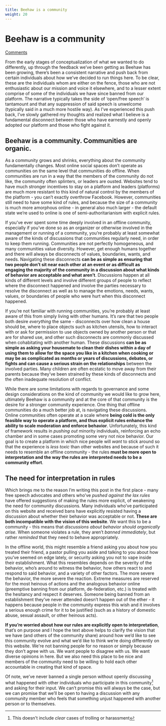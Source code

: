 ```yaml
---
title: Beehaw is a community
weight: 20
---
```

# Beehaw is a community
[Comments](https://beehaw.org/post/140733)

From the early stages of conceptualization of what we wanted to do differently, up through the feedback we’ve been getting as Beehaw has been growing, there’s been a consistent narrative and push back from certain individuals about how we’ve decided to run things here. To be clear, these are the individuals whom are either on the fence, those who are not enthusiastic about our mission and voice it elsewhere, and to a lesser extent comprise of some of the individuals we have since banned from our platform. The narrative typically takes the side of ‘open/free speech’ is tantamount and that any suppression of said speech is unwelcome (typically said in a much more hostile way). As I’ve experienced this push back, I’ve slowly gathered my thoughts and realized what I believe is a fundamental disconnect between those who have earnestly and openly adopted our platform and those who fight against it.

## Beehaw is a community. Communities are organic. 
As a community grows and shrinks, everything about the community fundamentally changes. Most online social spaces don’t operate as communities on the same level that communities do offline. When communities are run in a way that the members of the community do not like, the community often splinters, or leaders are ousted. Websites tend to have much stronger incentives to stay on a platform and leaders (platforms) are much more resistant to this kind of natural control by the members of the platform - you can’t exactly overthrow Facebook. However, communities still need to have some kind of rules, and because the size of a community is much more amorphous online - in general also much larger - the default state we’re used to online is one of semi-authoritarianism with explicit rules.

If you’ve ever spent some time deeply involved in an offline community, especially if you’ve done so as an organizer or otherwise involved in the management or running of a community, you’re probably at least somewhat aware of the kinds of discussions that communities regularly need, in order to keep them running. Communities are not perfectly homogeneous, and many communities value diversity. However, get enough humans together and there will always be disconnects of values, boundaries, wants, and needs. Navigating these disconnects **can be as simple as ensuring that two people don’t sit near each other at an event or as difficult as engaging the majority of the community in a discussion about what kinds of behavior are acceptable and what aren’t**. Discussions happen at all kinds of different levels and involve different groups of people to reflect where the disconnect happened and involve the parties necessary to resolve the disconnect as well as to manage the emotions, needs, wants, values, or boundaries of people who were hurt when this disconnect happened.

If you’re not familiar with running communities, you’re probably at least aware of this from simply living with other humans. It’s rare that two people both desire *everything* the same - disconnects over how clean a house should be, where to place objects such as kitchen utensils, how to interact with or ask for permission to use objects owned by another person or that are for shared use, and other such disconnects are commonly discussed when cohabitating with another human. These discussions **can be as simple as asking your housemate to clean their dishes within a day of using them to allow for the space you like in a kitchen when cooking or may be as complicated as months or years of discussions, debates, or fights and can cause a serious strain on the relationships** between the involved parties. Many children are often ecstatic to move away from their parents because they’ve been strained by these kinds of disconnects and the often inadequate resolution of conflict.

While there are some limitations with regards to governance and some design considerations on the kind of community we would like to grow here, ultimately Beehaw is a community and at the core of that community is the desire for a stronger community experience. One thing that offline communities do a much better job at, is navigating these discussions. Online communities often operate at a scale where **being cold is the only feasible way to operate a platform, and thus explicit rules enhance the ability to scale moderation and enforce behavior**. Unfortunately, this kind of framework results in *pushing out* minority individuals, reinforcing an echo chamber and in some cases promoting some very not nice behavior. Our goal is to create a platform in which nice people will *want* to stick around so that the experience is *less toxic* than other websites and because of such it needs to resemble an offline community - the rules **must be more open to interpretation and the way the rules are interpreted needs to be a community effort**.

## The need for interpretation in rules
Which brings me to the reason I’m writing this post in the first place - many free speech advocates and others who’ve *pushed against the lax rules* have offered suggestions of making the rules more explicit, of weakening the need for community discussions. Many individuals who’ve participated on this website and received bans have explicitly resisted having a discussion about whether their behavior was acceptable or not. **These are both incompatible with the vision of this website**. We want this to be a community - this means that *discussions about behavior should organically arise*. When someone violates a rule, they aren’t *banned immediately*, but rather *reminded* that they need to behave appropriately.

In the offline world, this might resemble a friend asking you about how you treated their friend, a pastor pulling you aside and talking to you about how you’ve seemed on edge lately, or security asking you not to vape inside their establishment. What this resembles depends on the severity of the behavior, who’s around to witness the behavior, how others react to and respond to said behavior, and a variety of other factors. The more severe the behavior, the more severe the reaction. Extreme measures are reserved for the most heinous of actions and the analogous behavior online (preemptive banning from our platform, de-federation, etc.) is treated with the hesitancy and respect it deserves. Someone being banned from an establishment they’ve never attended doesn’t happen out of the ether - it happens because people in the community express this wish and it involves a serious enough crime for it to be justified (such as a history of domestic abuse, sexual assault, or other heinous acts).

**If you’re worried about how our rules are explicitly open to interpretation**, that’s on purpose and I hope the text above helps to clarify the vision that we have (and others of the community share) around how we’d like to see this community evolve and what we’d like to think we’re doing differently on this website. We're not banning people for no reason or simply because they don’t agree with us. We want people to disagree with us. We want diverse opinions in here. But we also need this place to be nice and members of the community need to be willing to hold each other accountable in creating that kind of space. 

Of note, we’ve never banned a single person without openly discussing what happened with other individuals who participate in this community[^1] and asking for their input. We can’t promise this will always be the case, but we can promise that we’ll be open to having a discussion with any community member who feels that something unjust happened with another person or to themselves. 

[^1]: This doesn't include *clear* cases of trolling or harassment
